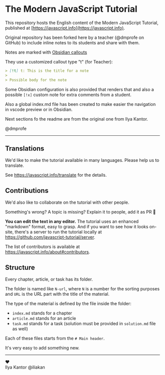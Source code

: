 # The Modern JavaScript Tutorial

This repository hosts the English content of the Modern JavaScript Tutorial, published at [https://javascript.info](https://javascript.info).

Original repository has been forked here by a teacher (@dmprofe on GitHub) to include inline notes to its students and share with them.

Notes are marked with [Obsidian
callouts](https://help.obsidian.md/Editing+and+formatting/Callouts)

They use a customized callout type "t" (for Teacher):

```md
> [!t] t: This is the title for a note
>
> Possible body for the note
```

Some Obsidian configuration is also provided that renders that and also a possible `[!x]` custom note for extra comments from a student.

Also a global index.md file has been created to make easier the navigation in vscode preview or in Obsidian.

Next sections fo the readme are from the original one from Ilya Kantor.

@dmprofe

---

## Translations

We'd like to make the tutorial available in many languages. Please help us to translate.

See <https://javascript.info/translate> for the details.

## Contributions

We'd also like to collaborate on the tutorial with other people.

Something's wrong? A topic is missing? Explain it to people, add it as PR 👏

**You can edit the text in any editor.** The tutorial uses an enhanced "markdown" format, easy to grasp. And if you want to see how it looks on-site, there's a server to run the tutorial locally at <https://github.com/javascript-tutorial/server>.

The list of contributors is available at <https://javascript.info/about#contributors>.

## Structure

Every chapter, article, or task has its folder.

The folder is named like `N-url`, where `N` is a number for the sorting purposes and `URL` is the URL part with the title of the material.

The type of the material is defined by the file inside the folder:

  - `index.md` stands for a chapter
  - `article.md` stands for an article
  - `task.md` stands for a task (solution must be provided in `solution.md` file as well)

Each of these files starts from the `# Main header`.

It's very easy to add something new.

---  
♥  
Ilya Kantor @iliakan
